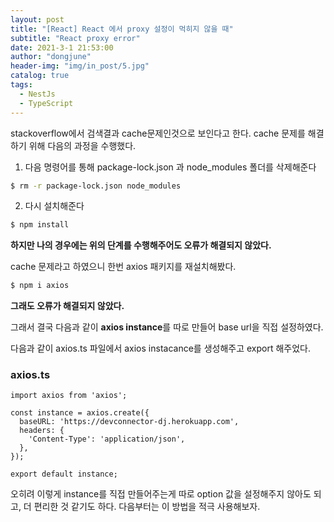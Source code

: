 ```yaml
---
layout: post
title: "[React] React 에서 proxy 설정이 먹히지 않을 때"
subtitle: "React proxy error"
date: 2021-3-1 21:53:00
author: "dongjune"
header-img: "img/in_post/5.jpg"
catalog: true
tags:
  - NestJs
  - TypeScript
---
```


stackoverflow에서 검색결과 cache문제인것으로 보인다고 한다. cache 문제를 해결하기 위해 다음의 과정을 수행했다.

1. 다음 명령어를 통해 package-lock.json 과 node_modules 폴더를 삭제해준다

```bash
$ rm -r package-lock.json node_modules
```

2. 다시 설치해준다

```bash
$ npm install
```

**하지만 나의 경우에는 위의 단계를 수행해주어도 오류가 해결되지 않았다.**

cache 문제라고 하였으니 한번 axios 패키지를 재설치해봤다.

```bash
$ npm i axios
```

**그래도 오류가 해결되지 않았다.**

그래서 결국 다음과 같이 **axios instance**를 따로 만들어 base url을 직접 설정하였다.

다음과 같이 axios.ts 파일에서 axios instacance를 생성해주고 export 해주었다.

### axios.ts

```tsx
import axios from 'axios';

const instance = axios.create({
  baseURL: 'https://devconnector-dj.herokuapp.com',
  headers: {
    'Content-Type': 'application/json',
  },
});

export default instance;
```

오히려 이렇게 instance를 직접 만들어주는게 따로 option 값을 설정해주지 않아도 되고, 더 편리한 것 같기도 하다. 다음부터는 이 방법을 적극 사용해보자.